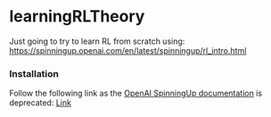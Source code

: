 # learningRLTheory
Just going to try to learn RL from scratch using: https://spinningup.openai.com/en/latest/spinningup/rl_intro.html

### Installation

Follow the following link as the [OpenAI SpinningUp documentation](https://spinningup.openai.com/en/latest/user/installation.html) is deprecated: [Link](https://github.com/openai/mujoco-py/issues/803)

